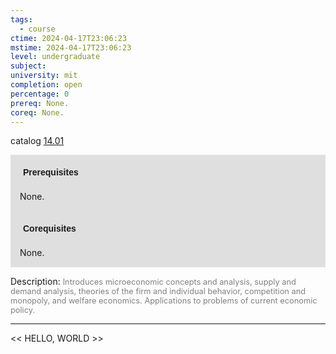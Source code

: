 ```yaml
---
tags:
  - course
ctime: 2024-04-17T23:06:23
mstime: 2024-04-17T23:06:23
level: undergraduate
subject: 
university: mit
completion: open
percentage: 0
prereq: None.
coreq: None.
---
```


catalog [14.01](http://student.mit.edu/catalog/m14a.html#14.01)

<span style="display: block; padding: 15px; background-color: rgb(100, 100, 100, 0.2);"><font id="m_prereq891_0" style="display: block; font-family: Arial, sans-serif; font-weight: bold; padding: 5px">Prerequisites</font><br><span id="prereq891_0">None.</span></span>
<span style="display: block; padding: 15px; background-color: rgb(100, 100, 100, 0.2);"><font id="m_coreq891_0" style="display: block; font-family: Arial, sans-serif; font-weight: bold; padding: 5px">Corequisites</font><br><span id="coreq891_0">None.</span></span>

<font style="">Description:</font>
<font style="color: grey; font-size: 0.8rem;">Introduces microeconomic concepts and analysis, supply and demand analysis, theories of the firm and individual behavior, competition and monopoly, and welfare economics. Applications to problems of current economic policy.</font>



---

<< HELLO, WORLD >>
